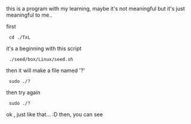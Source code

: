 



this is a program with my learning,
maybe it's not meaningful
but it's just meaningful to me..



 first

     cd ./TxL


 it's a beginning with this script

     ./seed/box/Linux/seed.sh


 then it will make a file named '?'


     sudo ./?


 then try again


     sudo ./?


  ok , just like that... :D
  then, you can see

